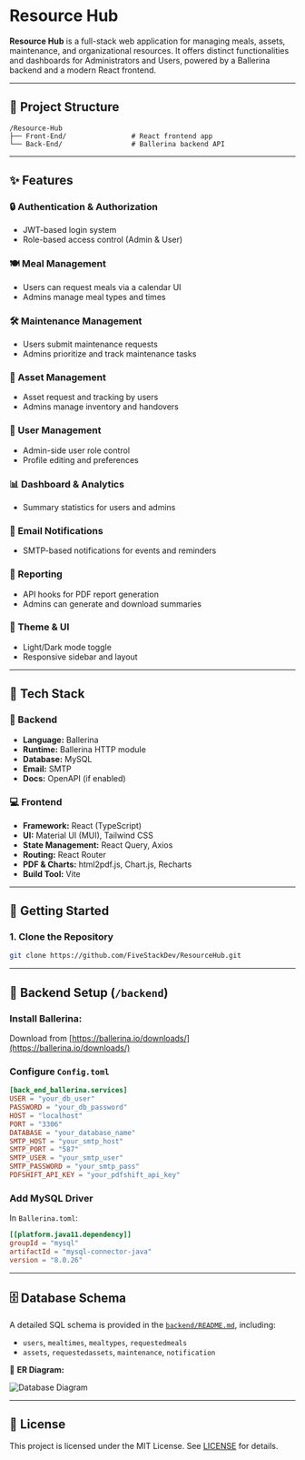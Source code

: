 # Resource Hub

**Resource Hub** is a full-stack web application for managing meals, assets, maintenance, and organizational resources. It offers distinct functionalities and dashboards for Administrators and Users, powered by a Ballerina backend and a modern React frontend.

---

## 📁 Project Structure

```
/Resource-Hub
├── Front-End/                # React frontend app
└── Back-End/                 # Ballerina backend API
```

---

## ✨ Features

### 🔒 Authentication & Authorization

* JWT-based login system
* Role-based access control (Admin & User)

### 🍽️ Meal Management

* Users can request meals via a calendar UI
* Admins manage meal types and times

### 🛠️ Maintenance Management

* Users submit maintenance requests
* Admins prioritize and track maintenance tasks

### 🧰 Asset Management

* Asset request and tracking by users
* Admins manage inventory and handovers

### 👤 User Management

* Admin-side user role control
* Profile editing and preferences

### 📊 Dashboard & Analytics

* Summary statistics for users and admins

### 📧 Email Notifications

* SMTP-based notifications for events and reminders

### 📑 Reporting

* API hooks for PDF report generation
* Admins can generate and download summaries

### 🌙 Theme & UI

* Light/Dark mode toggle
* Responsive sidebar and layout

---

## 🧪 Tech Stack

### 🔧 Backend

* **Language:** Ballerina
* **Runtime:** Ballerina HTTP module
* **Database:** MySQL
* **Email:** SMTP
* **Docs:** OpenAPI (if enabled)

### 💻 Frontend

* **Framework:** React (TypeScript)
* **UI:** Material UI (MUI), Tailwind CSS
* **State Management:** React Query, Axios
* **Routing:** React Router
* **PDF & Charts:** html2pdf.js, Chart.js, Recharts
* **Build Tool:** Vite

---

## 🚀 Getting Started

### 1. Clone the Repository

```bash
git clone https://github.com/FiveStackDev/ResourceHub.git
```

---

## 🔧 Backend Setup (`/backend`)

### Install Ballerina:

Download from [https://ballerina.io/downloads/](https://ballerina.io/downloads/)

### Configure `Config.toml`

```toml
[back_end_ballerina.services]
USER = "your_db_user"
PASSWORD = "your_db_password"
HOST = "localhost"
PORT = "3306"
DATABASE = "your_database_name"
SMTP_HOST = "your_smtp_host"
SMTP_PORT = "587"
SMTP_USER = "your_smtp_user"
SMTP_PASSWORD = "your_smtp_pass"
PDFSHIFT_API_KEY = "your_pdfshift_api_key"
```

### Add MySQL Driver

In `Ballerina.toml`:

```toml
[[platform.java11.dependency]]
groupId = "mysql"
artifactId = "mysql-connector-java"
version = "8.0.26"
```

---

## 🗄️ Database Schema

A detailed SQL schema is provided in the [`backend/README.md`](./backend/README.md), including:

* `users`, `mealtimes`, `mealtypes`, `requestedmeals`
* `assets`, `requestedassets`, `maintenance`, `notification`

📌 **ER Diagram:**

![Database Diagram](https://github.com/user-attachments/assets/b6e15acc-67d6-4530-a637-359ac1f70104)

---

## 📝 License

This project is licensed under the MIT License. See [LICENSE](./LICENSE) for details.


